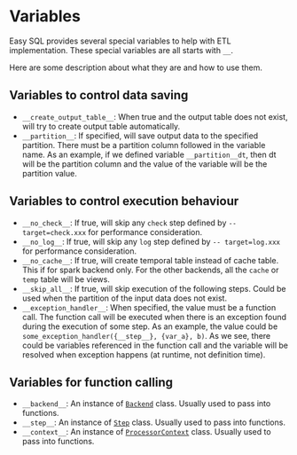 # Variables

Easy SQL provides several special variables to help with ETL implementation.
These special variables are all starts with `__`.

Here are some description about what they are and how to use them.

## Variables to control data saving

- `__create_output_table__`: When true and the output table does not exist, will try to create output table automatically.
- `__partition__`: If specified, will save output data to the specified partition. There must be a partition column followed in the variable name. 
As an example, if we defined variable `__partition__dt`, then dt will be the partition column and the value of the variable will be the partition value.

## Variables to control execution behaviour

- `__no_check__`: If true, will skip any `check` step defined by `-- target=check.xxx` for performance consideration.
- `__no_log__`: If true, will skip any `log` step defined by `-- target=log.xxx` for performance consideration.
- `__no_cache__`: If true, will create temporal table instead of cache table. This if for spark backend only. For the other backends, all the `cache` or `temp` table will be views.
- `__skip_all__`: If true, will skip execution of the following steps. Could be used when the partition of the input data does not exist.
- `__exception_handler__`: When specified, the value must be a function call. 
The function call will be executed when there is an exception found during the execution of some step.
As an example, the value could be `some_exception_handler({__step__}, {var_a}, b)`. As we see, there could be variables referenced in the function call and the variable will be resolved when exception happens (at runtime, not definition time).

## Variables for function calling

- `__backend__`: An instance of [`Backend`]() class. Usually used to pass into functions.
- `__step__`: An instance of [`Step`](https://easy-sql.readthedocs.io/en/latest/autoapi/easy_sql/sql_processor/step/index.html#easy_sql.sql_processor.step.Step) class. Usually used to pass into functions.
- `__context__`: An instance of [`ProcessorContext`](https://easy-sql.readthedocs.io/en/latest/autoapi/easy_sql/sql_processor/context/index.html#easy_sql.sql_processor.context.ProcessorContext) class. Usually used to pass into functions.
